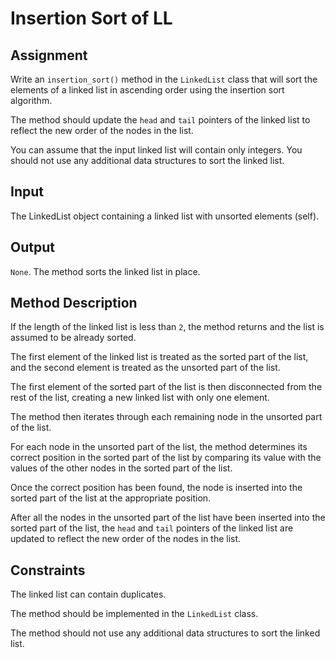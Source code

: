 # Insertion Sort of LL

## Assignment

Write an `insertion_sort()` method in the `LinkedList` class that will sort the elements of a linked list in ascending order using the insertion sort algorithm.

The method should update the `head` and `tail` pointers of the linked list to reflect the new order of the nodes in the list.

You can assume that the input linked list will contain only integers. You should not use any additional data structures to sort the linked list.

## Input

The LinkedList object containing a linked list with unsorted elements (self).

## Output

`None`. The method sorts the linked list in place.

## Method Description

If the length of the linked list is less than `2`, the method returns and the list is assumed to be already sorted.

The first element of the linked list is treated as the sorted part of the list, and the second element is treated as the unsorted part of the list.

The first element of the sorted part of the list is then disconnected from the rest of the list, creating a new linked list with only one element.

The method then iterates through each remaining node in the unsorted part of the list.

For each node in the unsorted part of the list, the method determines its correct position in the sorted part of the list by comparing its value with the values of the other nodes in the sorted part of the list.

Once the correct position has been found, the node is inserted into the sorted part of the list at the appropriate position.

After all the nodes in the unsorted part of the list have been inserted into the sorted part of the list, the `head` and `tail` pointers of the linked list are updated to reflect the new order of the nodes in the list.

## Constraints

The linked list can contain duplicates.

The method should be implemented in the `LinkedList` class.

The method should not use any additional data structures to sort the linked list.
